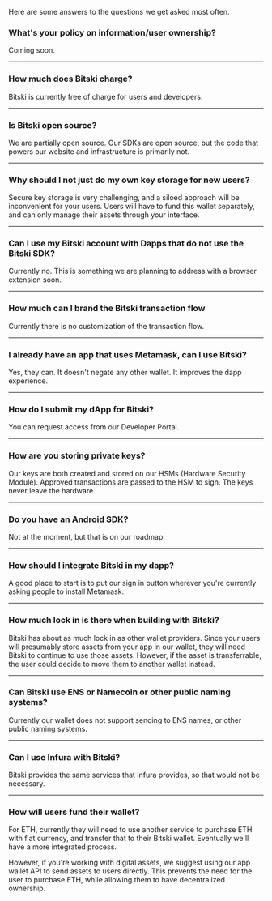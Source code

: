 Here are some answers to the questions we get asked most often.


### What's your policy on information/user ownership?

Coming soon.

---

### How much does Bitski charge?

Bitski is currently free of charge for users and developers.

---

### Is Bitski open source?

We are partially open source. Our SDKs are open source, but the code that powers our website and infrastructure is primarily not.

---

### Why should I not just do my own key storage for new users?

Secure key storage is very challenging, and a siloed approach will be inconvenient for your users. Users will have to fund this wallet separately, and can only manage their assets through your interface.

---

### Can I use my Bitski account with Dapps that do not use the Bitski SDK?

Currently no. This is something we are planning to address with a browser extension soon.

---

### How much can I brand the Bitski transaction flow

Currently there is no customization of the transaction flow.

---

### I already have an app that uses Metamask, can I use Bitski?

Yes, they can. It doesn't negate any other wallet. It improves the dapp experience.

---

### How do I submit my dApp for Bitski?

You can request access from our Developer Portal.

---

### How are you storing private keys?

Our keys are both created and stored on our HSMs (Hardware Security Module). Approved transactions are passed to the HSM to sign. The keys never leave the hardware.

---

### Do you have an Android SDK?

Not at the moment, but that is on our roadmap.

---

### How should I integrate Bitski in my dapp?

A good place to start is to put our sign in button wherever you're currently asking people to install Metamask.

---

### How much lock in is there when building with Bitski?

Bitski has about as much lock in as other wallet providers. Since your users will presumably store assets from your app in our wallet, they will need Bitski to continue to use those assets. However, if the asset is transferrable, the user could decide to move them to another wallet instead.

---

### Can Bitski use ENS or Namecoin or other public naming systems?

Currently our wallet does not support sending to ENS names, or other public naming systems.

---

### Can I use Infura with Bitski?

Bitski provides the same services that Infura provides, so that would not be necessary.

---

### How will users fund their wallet?

For ETH, currently they will need to use another service to purchase ETH with fiat currency, and transfer that to their Bitski wallet. Eventually we'll have a more integrated process.

However, if you're working with digital assets, we suggest using our app wallet API to send assets to users directly. This prevents the need for the user to purchase ETH, while allowing them to have decentralized ownership.
